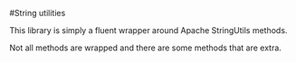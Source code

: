 #String utilities


This library is simply a fluent wrapper around Apache StringUtils methods.

Not all methods are wrapped and there are some methods that are extra. 